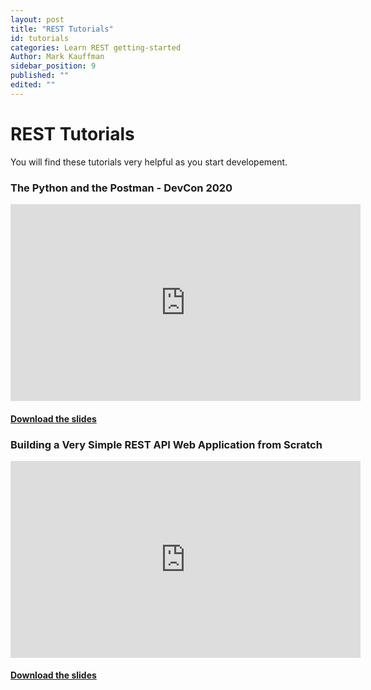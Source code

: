 ```yaml
---
layout: post
title: "REST Tutorials"
id: tutorials
categories: Learn REST getting-started
Author: Mark Kauffman
sidebar_position: 9
published: ""
edited: ""
---
```


<VersioningTracker frontMatter={frontMatter}/>

# REST Tutorials

You will find these tutorials very helpful as you start developement.

### The Python and the Postman - DevCon 2020

<iframe width="560" height="315" src="https://www.youtube.com/embed/TbMmFuPu9Pg" title="The Python and the Postman - DevCon 2020" frameborder="0" allow="accelerometer; autoplay; clipboard-write; encrypted-media; gyroscope; picture-in-picture; fullscreen; web-share;" allowfullscreen></iframe>

<!-- <iframe width="560" height="315" src="https://www.youtube.com/embed/QwvzeyI65xA" title="YouTube video player" frameborder="0" allow="accelerometer; autoplay; clipboard-write; encrypted-media; gyroscope; picture-in-picture; web-share" allowfullscreen></iframe> -->

#### [Download the slides](/assets/files/DevCon2020-MBK-PythonAndPostman.pdf)

### Building a Very Simple REST API Web Application from Scratch

<iframe width="560" height="315" src="https://www.youtube.com/embed/z1ZETIdGeMM" title="YouTube video player" frameborder="0" allow="accelerometer; autoplay; clipboard-write; encrypted-media; gyroscope; picture-in-picture; fullscreen; web-share" allowfullscreen></iframe>

#### [Download the slides](/assets/files/DevCon2020-MBK-SimpleRESTwebApp.pdf)

<AuthorBox frontMatter={frontMatter}/>
